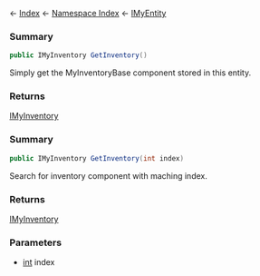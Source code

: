 ← [Index](Api-Index) ← [Namespace Index](Namespace-Index) ← [IMyEntity](VRage.Game.ModAPI.Ingame.IMyEntity)

### Summary

```csharp
public IMyInventory GetInventory()
```

Simply get the MyInventoryBase component stored in this entity.

### Returns

[IMyInventory](VRage.Game.ModAPI.Ingame.IMyInventory)



### Summary

```csharp
public IMyInventory GetInventory(int index)
```

Search for inventory component with maching index.

### Returns

[IMyInventory](VRage.Game.ModAPI.Ingame.IMyInventory)

### Parameters

* [int](https://docs.microsoft.com/en-us/dotnet/api/system.int32?view=netframework-4.6) index
